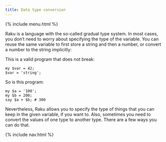 ```yaml
---
title: Data type conversion
---
```


{% include menu.html %}

Raku is a language with the so-called gradual type system. In most cases, you don’t need to worry about specifying the type of the variable. You can reuse the same variable to first store a string and then a number, or convert a number to the string implicitly:

This is a valid program that does not break:

    my $var = 42;
    $var = 'string';

So is this program:

    my $a = '100';
    my $b = 200;
    say $a + $b; # 300

Nevertheless, Raku allows you to specify the type of things that you can keep in the given variable, if you want to. Also, sometimes you need to convert the values of one type to another type. There are a few ways you can do that.

{% include nav.html %}

